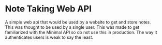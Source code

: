 # Note Taking Web API

A simple web api that would be used by a website to get and store notes. This
was thought to be used by a single user. This was made to get familiarized with
the Minimal API so do not use this in production. The way it authenticates users
is weak to say the least.
